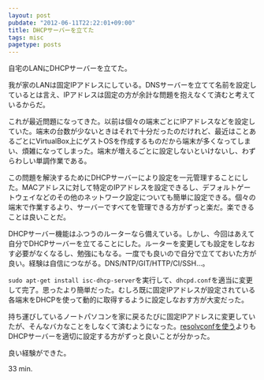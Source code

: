 ```yaml
---
layout: post
pubdate: "2012-06-11T22:22:01+09:00"
title: DHCPサーバーを立てた
tags: misc
pagetype: posts
---
```

自宅のLANにDHCPサーバーを立てた。

我が家のLANは固定IPアドレスにしている。DNSサーバーを立てて名前を設定しているとは言え、IPアドレスは固定の方が余計な問題を抱えなくて済むと考えているからだ。

これが最近問題になってきた。以前は個々の端末ごとにIPアドレスなどを設定していた。端末の台数が少ないときはそれで十分だったのだけれど、最近はことあるごとにVirtualBox上にゲストOSを作成するものだから端末が多くなってしまい、煩雑になってしまった。端末が増えるごとに設定しないといけないし、わずらわしい単調作業である。

この問題を解決するためにDHCPサーバーにより設定を一元管理することにした。MACアドレスに対して特定のIPアドレスを設定できるし、デフォルトゲートウェイなどのその他のネットワーク設定についても簡単に設定できる。個々の端末で作業するより、サーバーですべてを管理できる方がずっと楽だ。楽できることは良いことだ。

DHCPサーバー機能はふつうのルーターなら備えている。しかし、今回はあえて自分でDHCPサーバーを立てることにした。ルーターを変更しても設定をしなおす必要がなくなるし、勉強にもなる。一度でも良いので自分で立てておいた方が良い。経験は自信につながる。DNS/NTP/GIT/HTTP/CI/SSH...。

`sudo apt-get install isc-dhcp-server`を実行して、`dhcpd.conf`を適当に変更して完了。思ったより簡単だった。むしろ既に固定IPアドレスが設定されている各端末をDHCPを使って動的に取得するように設定しなおす方が大変だった。

持ち運びしているノートパソコンを家に戻るたびに固定IPアドレスに変更していたが、そんなバカなことをしなくて済むようになった。[resolvconfを使う](http://bouzuya.github.com/2012/06/04/resolvconf.html)よりもDHCPサーバーを適切に設定する方がずっと良いことが分かった。

良い経験ができた。

33 min.
